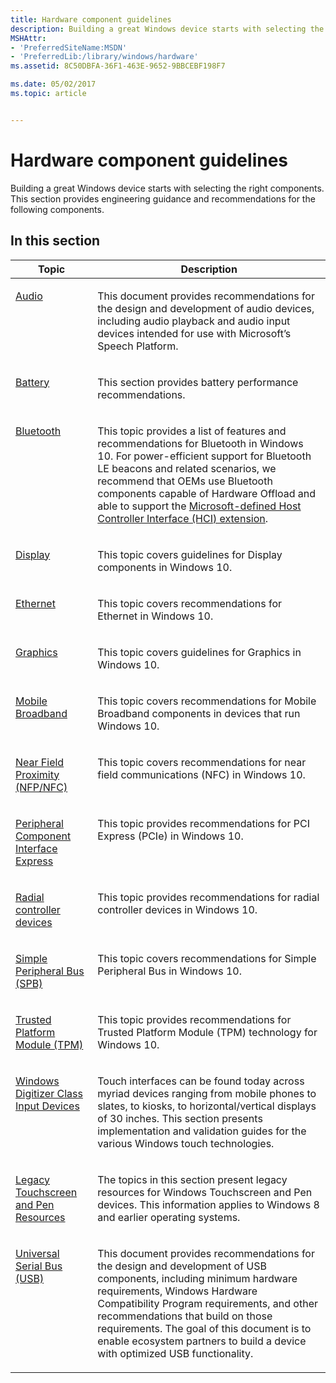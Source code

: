 ```yaml
---
title: Hardware component guidelines
description: Building a great Windows device starts with selecting the right components. This section provides engineering guidance and recommendations for components.
MSHAttr:
- 'PreferredSiteName:MSDN'
- 'PreferredLib:/library/windows/hardware'
ms.assetid: 8C50DBFA-36F1-463E-9652-9BBCEBF198F7

ms.date: 05/02/2017
ms.topic: article


---
```


# Hardware component guidelines


Building a great Windows device starts with selecting the right components. This section provides engineering guidance and recommendations for the following components.

## In this section


<table>
<thead valign="bottom">
<tr class="header">
<th>Topic</th>
<th>Description</th>
</tr>
</thead>
<tbody valign="top">
<tr class="odd">
<td><p><a href="audio.md" data-raw-source="[Audio](audio.md)">Audio</a></p></td>
<td><p>This document provides recommendations for the design and development of audio devices, including audio playback and audio input devices intended for use with Microsoft’s Speech Platform.</p></td>
</tr>
<tr class="even">
<td><p><a href="battery.md" data-raw-source="[Battery](battery.md)">Battery</a></p></td>
<td><p>This section provides battery performance recommendations.</p></td>
</tr>
<tr class="odd">
<td><p><a href="bluetooth.md" data-raw-source="[Bluetooth](bluetooth.md)">Bluetooth</a></p></td>
<td><p>This topic provides a list of features and recommendations for Bluetooth in Windows 10. For power-efficient support for Bluetooth LE beacons and related scenarios, we recommend that OEMs use Bluetooth components capable of Hardware Offload and able to support the <a href="https://msdn.microsoft.com/library/windows/hardware/dn917903.aspx" data-raw-source="[Microsoft-defined Host Controller Interface (HCI) extension](https://msdn.microsoft.com/library/windows/hardware/dn917903.aspx)">Microsoft-defined Host Controller Interface (HCI) extension</a>.</p></td>
</tr>
<tr class="even">
<td><p><a href="display.md" data-raw-source="[Display](display.md)">Display</a></p></td>
<td><p>This topic covers guidelines for Display components in Windows 10.</p></td>
</tr>
<tr class="odd">
<td><p><a href="ethernet.md" data-raw-source="[Ethernet](ethernet.md)">Ethernet</a></p></td>
<td><p>This topic covers recommendations for Ethernet in Windows 10.</p></td>
</tr>
<tr class="even">
<td><p><a href="graphics.md" data-raw-source="[Graphics](graphics.md)">Graphics</a></p></td>
<td><p>This topic covers guidelines for Graphics in Windows 10.</p></td>
</tr>
<tr class="odd">
<td><p><a href="mobile-broadband.md" data-raw-source="[Mobile Broadband](mobile-broadband.md)">Mobile Broadband</a></p></td>
<td><p>This topic covers recommendations for Mobile Broadband components in devices that run Windows 10.</p></td>
</tr>
<tr class="even">
<td><p><a href="near-field-communications.md" data-raw-source="[Near Field Proximity (NFP/NFC)](near-field-communications.md)">Near Field Proximity (NFP/NFC)</a></p></td>
<td><p>This topic covers recommendations for near field communications (NFC) in Windows 10.</p></td>
</tr>
<tr class="odd">
<td><p><a href="peripheral-component-interface-express.md" data-raw-source="[Peripheral Component Interface Express](peripheral-component-interface-express.md)">Peripheral Component Interface Express</a></p></td>
<td><p>This topic provides recommendations for PCI Express (PCIe) in Windows 10.</p></td>
</tr>
</tr>
<tr class="even">
<td><p><a href="radial-implementation-guide.md" data-raw-source="[Radial controller devices](radial-implementation-guide.md)">Radial controller devices</a></p></td>
<td><p>This topic provides recommendations for radial controller devices in Windows 10.</p></td>
</tr>
<tr class="even">
<td><p><a href="simple-peripheral-bus--spb-.md" data-raw-source="[Simple Peripheral Bus (SPB)](simple-peripheral-bus--spb-.md)">Simple Peripheral Bus (SPB)</a></p></td>
<td><p>This topic covers recommendations for Simple Peripheral Bus in Windows 10.</p></td>
</tr>
<tr class="odd">
<td><p><a href="trusted-platform-module--tpm-.md" data-raw-source="[Trusted Platform Module (TPM)](trusted-platform-module--tpm-.md)">Trusted Platform Module (TPM)</a></p></td>
<td><p>This topic provides recommendations for Trusted Platform Module (TPM) technology for Windows 10.</p></td>
</tr>
<tr class="even">
<td><p><a href="windows-digitizer-class-input-devices.md" data-raw-source="[Windows Digitizer Class Input Devices](windows-digitizer-class-input-devices.md)">Windows Digitizer Class Input Devices</a></p></td>
<td><p>Touch interfaces can be found today across myriad devices ranging from mobile phones to slates, to kiosks, to horizontal/vertical displays of 30 inches. This section presents implementation and validation guides for the various Windows touch technologies.</p></td>
</tr>
<tr class="odd">
<td><p><a href="legacy-touchscreen-and-pen-resources.md" data-raw-source="[Legacy Touchscreen and Pen Resources](legacy-touchscreen-and-pen-resources.md)">Legacy Touchscreen and Pen Resources</a></p></td>
<td><p>The topics in this section present legacy resources for Windows Touchscreen and Pen devices. This information applies to Windows 8 and earlier operating systems.</p></td>
</tr>
<tr class="even">
<td><p><a href="universal-serial-bus--usb-.md" data-raw-source="[Universal Serial Bus (USB)](universal-serial-bus--usb-.md)">Universal Serial Bus (USB)</a></p></td>
<td><p>This document provides recommendations for the design and development of USB components, including minimum hardware requirements, Windows Hardware Compatibility Program requirements, and other recommendations that build on those requirements. The goal of this document is to enable ecosystem partners to build a device with optimized USB functionality.</p></td>
</tr>
</tbody>
</table>

 

 

 
